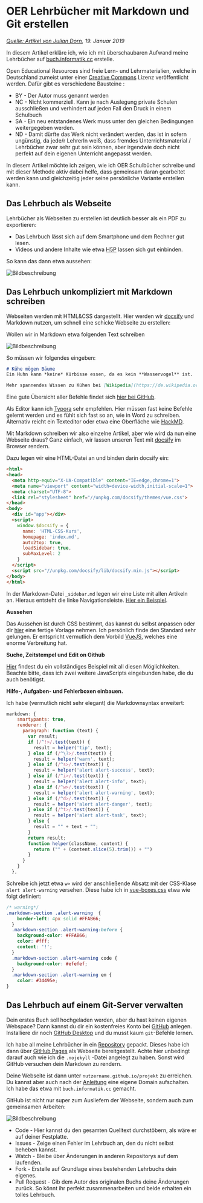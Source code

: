 # OER Lehrbücher mit Markdown und Git erstellen
*[Quelle: Artikel von Julian Dorn](https://blog.wi-wissen.de/post/oer-lehrbuecher-mit-markdown-und-git-erstellen), 19. Januar 2019*

In diesem Artikel erkläre ich, wie ich mit überschaubaren Aufwand meine Lehrbücher auf [buch.informatik.cc](http://buch.informatik.cc/) erstelle.

Open Educational Resources sind freie Lern- und Lehrmaterialien, welche in Deutschland zumeist unter einer [Creative Commons](https://de.wikipedia.org/wiki/Creative_Commons) Lizenz veröffentlicht werden. Dafür gibt es verschiedene Bausteine :

* BY - Der Autor muss genannt werden
* NC - Nicht kommerziell. Kann je nach Auslegung private Schulen ausschließen und verhindert auf jeden Fall den Druck in einem Schulbuch
* SA - Ein neu entstandenes Werk muss unter den gleichen Bedingungen weitergegeben werden.
* ND - Damit dürfte das Werk nicht verändert werden, das ist in sofern ungünstig, da jede/r LehrerIn weiß, dass fremdes Unterrichtsmaterial / Lehrbücher zwar sehr gut sein können, aber irgendwie doch nicht perfekt auf dein eigenen Unterricht angepasst werden.

In diesem Artikel möchte ich zeigen, wie ich OER Schulbücher schreibe und mit dieser Methode aktiv dabei helfe, dass gemeinsam daran gearbeitet werden kann und gleichzeitig jeder seine persönliche Variante erstellen kann.

## Das Lehrbuch als Webseite

Lehrbücher als Webseiten zu erstellen ist deutlich besser als ein PDF zu exportieren:

- Das Lehrbuch lässt sich auf dem Smartphone und dem Rechner gut lesen.
- Videos und andere Inhalte wie etwa [H5P](https://h5p.org/) lassen sich gut einbinden.

So kann das dann etwa aussehen:

![Bildbeschreibung](https://blog.wi-wissen.de/bl-content/uploads/html-css-kurs.jpg)

## Das Lehrbuch unkompliziert mit Markdown schreiben

Webseiten werden mit HTML&CSS dargestellt. Hier werden wir [docsify](https://docsify.js.org/#/) und Markdown nutzen, um schnell eine schicke Webseite zu erstellen:

Wollen wir in Markdown etwa folgenden Text schreiben

![Bildbeschreibung](https://blog.wi-wissen.de/bl-content/uploads/k%C3%BChe.jpg)

So müssen wir folgendes eingeben:

```markdown
# Kühe mögen Bäume
Ein Huhn kann *keine* Kürbisse essen, da es kein **Wasservogel** ist.

Mehr spannendes Wissen zu Kühen bei [Wikipedia](https://de.wikipedia.org/wiki/Kuh)
```

Eine gute Übersicht aller Befehle findet sich [hier bei GitHub](https://github.com/adam-p/markdown-here/wiki/Markdown-Cheatsheet).

Als Editor kann ich [Typora](https://typora.io/) sehr empfehlen. Hier müssen fast keine Befehle gelernt werden und es fühlt sich fast so an, wie in Word zu schreiben. Alternativ reicht ein Texteditor oder etwa eine Oberfläche wie [HackMD](https://hackmd.okfn.de/).

Mit Markdown schreiben wir also einzelne Artikel, aber wie wird da nun eine Webseite draus? Ganz einfach, wir lassen unseren Text mit [docsify](https://docsify.js.org/#/) im Browser rendern.

Dazu legen wir eine HTML-Datei an und binden darin docsify ein:

```html
<html>
<head>
  <meta http-equiv="X-UA-Compatible" content="IE=edge,chrome=1">
  <meta name="viewport" content="width=device-width,initial-scale=1">
  <meta charset="UTF-8">
  <link rel="stylesheet" href="//unpkg.com/docsify/themes/vue.css">
</head>
<body>
  <div id="app"></div>
  <script>
    window.$docsify = {
      name: 'HTML-CSS-Kurs',
      homepage: 'index.md',
      auto2top: true,
      loadSidebar: true,
      subMaxLevel: 2
    }
  </script>
  <script src="//unpkg.com/docsify/lib/docsify.min.js"></script>
</body>
</html>
```

In der Markdown-Datei `_sidebar.md` legen wir eine Liste mit allen Artikeln an. Hieraus entsteht die linke Navigationsleiste. [Hier ein Beispiel](https://github.com/wi-wissen/informatikschulbuch/blob/master/html-css/_sidebar.md).

**Aussehen**

Das Aussehen ist durch CSS bestimmt, das kannst du selbst anpassen oder dir [hier](https://docsify.js.org/#/themes) eine fertige Vorlage nehmen. Ich persönlich finde den Standard sehr gelungen. Er entspricht vermutlich dem Vorbild [VueJS](https://vuejs.org/), welches eine enorme Verbreitung hat.

**Suche, Zeitstempel und Edit on Github**

[Hier](https://github.com/wi-wissen/informatikschulbuch/blob/master/html-css/index.html#L43) findest du ein vollständiges Beispiel mit all diesen Möglichkeiten. Beachte bitte, dass ich zwei weitere JavaScripts eingebunden habe, die du auch benötigst.

**Hilfe-, Aufgaben- und Fehlerboxen einbauen.**

Ich habe (vermutlich nicht sehr elegant) die Markdownsyntax erweitert:

```javascript
markdown: {
    smartypants: true,
    renderer: {
      paragraph: function (text) {
        var result;
        if (/^!>/.test(text)) {
          result = helper('tip', text);
        } else if (/^\?>/.test(text)) {
          result = helper('warn', text);
        } else if (/^s>/.test(text)) {
          result = helper('alert alert-success', text);
        } else if (/^i>/.test(text)) {
          result = helper('alert alert-info', text);
        } else if (/^w>/.test(text)) {
          result = helper('alert alert-warning', text);
        } else if (/^d>/.test(text)) {
          result = helper('alert alert-danger', text);
        } else if (/^t>/.test(text)) {
          result = helper('alert alert-task', text);
        } else {
          result = "" + text + "";
        }
        return result;
        function helper(className, content) {
          return ("" + (content.slice(5).trim()) + "")
        }
      }
    }
  },
```

Schreibe ich jetzt etwa `w>` wird der anschließende Absatz mit der CSS-Klase `alert alert-warning` versehen. Diese habe ich in [vue-boxes.css](https://github.com/wi-wissen/informatikschulbuch/blob/master/html-css/css/vue-boxes.css) etwa wie folgt definiert:

```css
/* warning*/
.markdown-section .alert-warning  {
    border-left: 4px solid #FFAB66;
  }
  .markdown-section .alert-warning:before {
    background-color: #FFAB66;
    color: #fff;
    content: '!';
  }
  .markdown-section .alert-warning code {
    background-color: #efefef;
  }
  .markdown-section .alert-warning em {
    color: #34495e;
}
```

## Das Lehrbuch auf einem Git-Server verwalten

Dein erstes Buch soll hochgeladen werden, aber du hast keinen eigenen Webspace? Dann kannst du dir ein kostenfreies Konto bei [GitHub](https://github.com/) anlegen. Installiere dir noch [GitHub Desktop](https://desktop.github.com/) und du musst kaum `git`-Befehle lernen.

Ich habe all meine Lehrbücher in ein [Repository](https://github.com/wi-wissen/informatikschulbuch) gepackt. Dieses habe ich dann über [GitHub Pages](https://pages.github.com/) als Webseite bereitgestellt. Achte hier unbedingt darauf auch wie ich die `.nojekyll` -Datei angelegt zu haben. Sonst wird GitHub versuchen dein Markdown zu rendern.

Deine Webseite ist dann unter `nutzername.github.io/projekt` zu erreichen. Du kannst aber auch nach der [Anleitung](https://help.github.com/articles/setting-up-a-custom-subdomain/) eine eigene Domain aufschalten. Ich habe das etwa mit `buch.informatik.cc` gemacht.

GitHub ist nicht nur super zum Ausliefern der Webseite, sondern auch zum gemeinsamen Arbeiten:

![Bildbeschreibung](https://blog.wi-wissen.de/bl-content/uploads/github.png)

- Code - Hier kannst du den gesamten Quelltext durchstöbern, als wäre er auf deiner Festplatte.
- Issues - Zeige einen Fehler im Lehrbuch an, den du nicht selbst beheben kannst.
- Watch - Bleibe über Änderungen in anderen Repositorys auf dem laufenden.
- Fork - Erstelle auf Grundlage eines bestehenden Lehrbuchs dein eigenes.
- Pull Request - Gib dem Autor des originalen Buchs deine Änderungen zurück. So könnt ihr perfekt zusammenarbeiten und beide erhalten ein tolles Lehrbuch.
